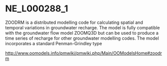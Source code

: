 # NE_L000288_1
 

ZOODRM is a distributed modelling code for calculating spatial and temporal variations in groundwater recharge. The model is fully compatible with the groundwater flow model ZOOMQ3D but can be used to produce a time series of recharge for other groundwater modelling codes. The model incorporates a standard Penman-Grindley type 

http://www.oomodels.info/pmwiki/pmwiki.php/Main/OOModelsHome#zoodrm 
